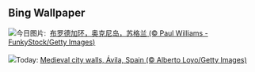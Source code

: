 ## Bing Wallpaper
![](https://www.bing.com/th?id=OHR.OrkneyStones_ZH-CN2287350110_UHD.jpg&w=1000)今日图片: &nbsp;[布罗德加环，奥克尼岛，苏格兰 (© Paul Williams - FunkyStock/Getty Images)](https://www.bing.com/th?id=OHR.OrkneyStones_ZH-CN2287350110_UHD.jpg)
<br><br/>
![](https://www.bing.com/th?id=OHR.AvilaSpain_EN-US3559491003_UHD.jpg&w=1000)Today: [Medieval city walls, Ávila, Spain (© Alberto Loyo/Getty Images)](https://www.bing.com/th?id=OHR.AvilaSpain_EN-US3559491003_UHD.jpg)
<br><br/>
